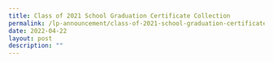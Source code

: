 ```yaml
---
title: Class of 2021 School Graduation Certificate Collection
permalink: /lp-announcement/class-of-2021-school-graduation-certificate-collection/
date: 2022-04-22
layout: post
description: ""
---
```

